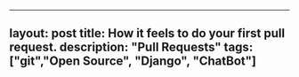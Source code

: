  ---
layout: post
title: How it feels to do your first pull request.
description: "Pull Requests"
tags: ["git","Open Source", "Django", "ChatBot"]
---
